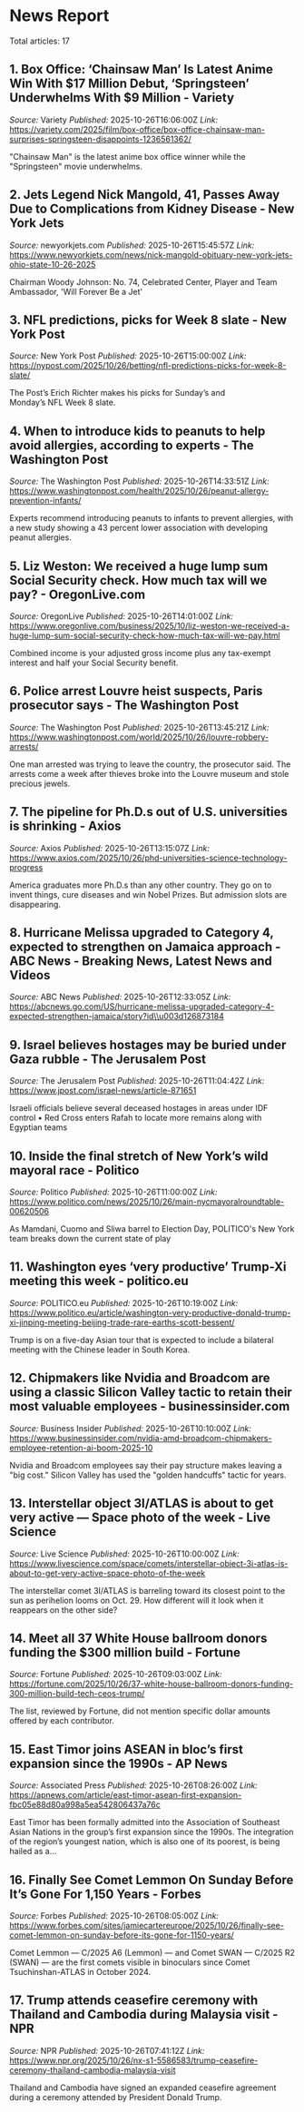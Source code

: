 # News Report

Total articles: 17

## 1. Box Office: ‘Chainsaw Man’ Is Latest Anime Win With $17 Million Debut, ‘Springsteen’ Underwhelms With $9 Million - Variety
*Source:* Variety
*Published:* 2025-10-26T16:06:00Z
*Link:* https://variety.com/2025/film/box-office/box-office-chainsaw-man-surprises-springsteen-disappoints-1236561362/

"Chainsaw Man" is the latest anime box office winner while the "Springsteen" movie underwhelms.

## 2. Jets Legend Nick Mangold, 41, Passes Away Due to Complications from Kidney Disease - New York Jets
*Source:* newyorkjets.com
*Published:* 2025-10-26T15:45:57Z
*Link:* https://www.newyorkjets.com/news/nick-mangold-obituary-new-york-jets-ohio-state-10-26-2025

Chairman Woody Johnson: No. 74, Celebrated Center, Player and Team Ambassador, 'Will Forever Be a Jet'

## 3. NFL predictions, picks for Week 8 slate - New York Post
*Source:* New York Post
*Published:* 2025-10-26T15:00:00Z
*Link:* https://nypost.com/2025/10/26/betting/nfl-predictions-picks-for-week-8-slate/

The Post’s Erich Richter makes his picks for Sunday’s and Monday’s NFL Week 8 slate.

## 4. When to introduce kids to peanuts to help avoid allergies, according to experts - The Washington Post
*Source:* The Washington Post
*Published:* 2025-10-26T14:33:51Z
*Link:* https://www.washingtonpost.com/health/2025/10/26/peanut-allergy-prevention-infants/

Experts recommend introducing peanuts to infants to prevent allergies, with a new study showing a 43 percent lower association with developing peanut allergies.

## 5. Liz Weston: We received a huge lump sum Social Security check. How much tax will we pay? - OregonLive.com
*Source:* OregonLive
*Published:* 2025-10-26T14:01:00Z
*Link:* https://www.oregonlive.com/business/2025/10/liz-weston-we-received-a-huge-lump-sum-social-security-check-how-much-tax-will-we-pay.html

Combined income is your adjusted gross income plus any tax-exempt interest and half your Social Security benefit.

## 6. Police arrest Louvre heist suspects, Paris prosecutor says - The Washington Post
*Source:* The Washington Post
*Published:* 2025-10-26T13:45:21Z
*Link:* https://www.washingtonpost.com/world/2025/10/26/louvre-robbery-arrests/

One man arrested was trying to leave the country, the prosecutor said. The arrests come a week after thieves broke into the Louvre museum and stole precious jewels.

## 7. The pipeline for Ph.D.s out of U.S. universities is shrinking - Axios
*Source:* Axios
*Published:* 2025-10-26T13:15:07Z
*Link:* https://www.axios.com/2025/10/26/phd-universities-science-technology-progress

America graduates more Ph.D.s than any other country. They go on to invent things, cure diseases and win Nobel Prizes. But admission slots are disappearing.

## 8. Hurricane Melissa upgraded to Category 4, expected to strengthen on Jamaica approach - ABC News - Breaking News, Latest News and Videos
*Source:* ABC News
*Published:* 2025-10-26T12:33:05Z
*Link:* https://abcnews.go.com/US/hurricane-melissa-upgraded-category-4-expected-strengthen-jamaica/story?id\\u003d126873184

## 9. Israel believes hostages may be buried under Gaza rubble - The Jerusalem Post
*Source:* The Jerusalem Post
*Published:* 2025-10-26T11:04:42Z
*Link:* https://www.jpost.com/israel-news/article-871651

Israeli officials believe several deceased hostages in areas under IDF control • Red Cross enters Rafah to locate more remains along with Egyptian teams

## 10. Inside the final stretch of New York’s wild mayoral race - Politico
*Source:* Politico
*Published:* 2025-10-26T11:00:00Z
*Link:* https://www.politico.com/news/2025/10/26/main-nycmayoralroundtable-00620506

As Mamdani, Cuomo and Sliwa barrel to Election Day, POLITICO's New York team breaks down the current state of play

## 11. Washington eyes ‘very productive’ Trump-Xi meeting this week - politico.eu
*Source:* POLITICO.eu
*Published:* 2025-10-26T10:19:00Z
*Link:* https://www.politico.eu/article/washington-very-productive-donald-trump-xi-jinping-meeting-beijing-trade-rare-earths-scott-bessent/

Trump is on a five-day Asian tour that is expected to include a bilateral meeting with the Chinese leader in South Korea.

## 12. Chipmakers like Nvidia and Broadcom are using a classic Silicon Valley tactic to retain their most valuable employees - businessinsider.com
*Source:* Business Insider
*Published:* 2025-10-26T10:10:00Z
*Link:* https://www.businessinsider.com/nvidia-amd-broadcom-chipmakers-employee-retention-ai-boom-2025-10

Nvidia and Broadcom employees say their pay structure makes leaving a "big cost." Silicon Valley has used the "golden handcuffs" tactic for years.

## 13. Interstellar object 3I/ATLAS is about to get very active — Space photo of the week - Live Science
*Source:* Live Science
*Published:* 2025-10-26T10:00:00Z
*Link:* https://www.livescience.com/space/comets/interstellar-object-3i-atlas-is-about-to-get-very-active-space-photo-of-the-week

The interstellar comet 3I/ATLAS is barreling toward its closest point to the sun as perihelion looms on Oct. 29. How different will it look when it reappears on the other side?

## 14. Meet all 37 White House ballroom donors funding the $300 million build - Fortune
*Source:* Fortune
*Published:* 2025-10-26T09:03:00Z
*Link:* https://fortune.com/2025/10/26/37-white-house-ballroom-donors-funding-300-million-build-tech-ceos-trump/

The list, reviewed by Fortune, did not mention specific dollar amounts offered by each contributor.

## 15. East Timor joins ASEAN in bloc’s first expansion since the 1990s - AP News
*Source:* Associated Press
*Published:* 2025-10-26T08:26:00Z
*Link:* https://apnews.com/article/east-timor-asean-first-expansion-fbc05e88d80a998a5ea542806437a76c

East Timor has been formally admitted into the Association of Southeast Asian Nations in the group’s first expansion since the 1990s. The integration of the region’s youngest nation, which is also one of its poorest, is being hailed as a...

## 16. Finally See Comet Lemmon On Sunday Before It’s Gone For 1,150 Years - Forbes
*Source:* Forbes
*Published:* 2025-10-26T08:05:00Z
*Link:* https://www.forbes.com/sites/jamiecartereurope/2025/10/26/finally-see-comet-lemmon-on-sunday-before-its-gone-for-1150-years/

Comet Lemmon — C/2025 A6 (Lemmon) — and Comet SWAN — C/2025 R2 (SWAN) — are the first comets visible in binoculars since Comet Tsuchinshan-ATLAS in October 2024.

## 17. Trump attends ceasefire ceremony with Thailand and Cambodia during Malaysia visit - NPR
*Source:* NPR
*Published:* 2025-10-26T07:41:12Z
*Link:* https://www.npr.org/2025/10/26/nx-s1-5586583/trump-ceasefire-ceremony-thailand-cambodia-malaysia-visit

Thailand and Cambodia have signed an expanded ceasefire agreement during a ceremony attended by President Donald Trump.
